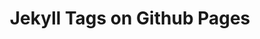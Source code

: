 ---
layout: post
title: Jekyll Tags on Github Pages
description: blablabla
tags: jekyll blog github-page
---